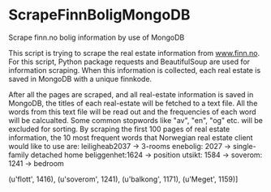 # ScrapeFinnBoligMongoDB
Scrape finn.no bolig information by use of MongoDB


This script is trying to scrape the real estate information from www.finn.no.
For this script, Python package requests and BeautifulSoup are used for information scraping.
When this information is collected, each real estate is saved in MongoDB with a unique finnkode.

After all the pages are scraped, and all real-estate information is saved in MongoDB, the titles of each real-estate will be fetched to a text file.
All the words from this text file will be read out and the frequencies of each word will be calcualted.
Some common stopwords like "av", "en", "og" etc. will be excluded for sorting.
By scraping the first 100 pages of real estate information, the 10 most frequent words that Norwegian real estate client would like to use are:
leiligheab2037 -> 3-rooms
enebolig: 2027 -> single-family detached home
beliggenhet:1624 -> position
utsikt: 1584 -> 
soverom: 1241 -> bedroom

 (u'flott', 1416), (u'soverom', 1241), (u'balkong', 1171), (u'Meget', 1159)]
